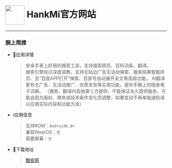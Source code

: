 
# [<img src="https://www.hankmi.com/favicon.ico" width="60" height="60" align="center" />](https://www.hankmi.com) HankMi官方网站  

***

### 腕上简搜

* 📂应用详情
  > 安卓手表上好用的搜索工具，支持搜索网页、百科词条、翻译。  
搜索引擎经过深度调教，支持无贴边广告无活动弹窗、搜索结果智能拼页、去“百度APP打开”弹窗、百家号自动展开全文等高级功能。  AI翻译更有无广告、无活动推广、优质发音等实用功能，是你手腕上的随身电子词典。  （搜索、翻译内容由第三方提供，不能保证永久提供服务，可能会因为版权、商务或技术条件变化而调整，如果变动不再单独通知请以应用实际内容和功能为准）

* ℹ️应用信息
  > 支持ROM：`Android6.0+ `   
  > 兼容WearOS：`否`  
  > 需要屏幕：`方`

* 💾下载地址
  > [酷安网](https://www.coolapk.com/apk/299522)   
